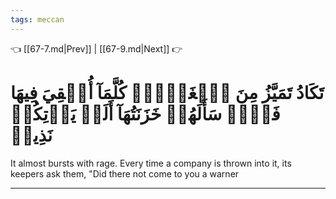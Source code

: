 ```yaml
---
tags: meccan
---
```


👈 [[67-7.md|Prev]] | [[67-9.md|Next]] 👉

# تَكَادُ تَمَيَّزُ مِنَ ٱلۡغَيۡظِۖ كُلَّمَآ أُلۡقِيَ فِيهَا فَوۡجٞ سَأَلَهُمۡ خَزَنَتُهَآ أَلَمۡ يَأۡتِكُمۡ نَذِيرٞ

It almost bursts with rage. Every time a company is thrown into it, its keepers ask them, "Did there not come to you a warner

---

